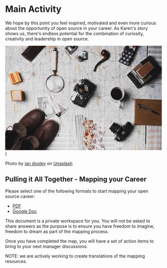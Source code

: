 # Main Activity

We hope by this point you feel inspired, motivated and even more curious about the opportunity of open source in your career. As Karen's story shows us, there's endless potential for the combination of curiosity, creativity and leadership in open source.

![mapping your open source journey](../images/mapping.jpg))

Photo by <a href="https://unsplash.com/@sadswim?utm_source=unsplash&utm_medium=referral&utm_content=creditCopyText">ian dooley</a> on <a href="https://unsplash.com/s/photos/mapping?utm_source=unsplash&utm_medium=referral&utm_content=creditCopyText">Unsplash</a>
  

## Pulling it All Together - Mapping your Career

Please select one of the following formats to start mapping your open source career:
- [PDF](https://github.com/microsoft/OSPO-Courses/blob/main/mapping-your-oss-career/Resources/my-opensource-career-map.pdf)
- [Google Doc](https://docs.google.com/document/d/1NG2zFUsJDZB9NCk25e_uQrPZMuduXBc4T0fIXL6P-BA/edit?usp=sharing)

This document is a private workspace for you.  You will not be asked to share answers as the purpose is to ensure you have freedom to imagine, freedom to dream as part of the mapping process.

Once you have completed the map, you will have a set of action items to bring to your next manager discussions. 

NOTE: we are actively working to create translations of the mapping resources. 
